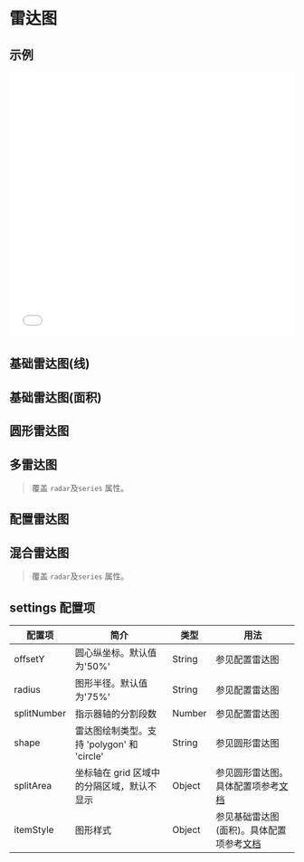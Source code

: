 # 雷达图

## 示例

<iframe width="100%" height="470" src="//jsfiddle.net/vecharts/hd1kmqnv/embedded/result,html,js/?bodyColor=fff" allowfullscreen="allowfullscreen" frameborder="0"></iframe>

## 基础雷达图(线)

<vuep template="#basicLineRadar" :options="{ theme: 'vue', lineNumbers: false }"></vuep>

<script v-pre type="text/x-template" id="basicLineRadar">
<template>
 <ve-radar-chart :data="chartData" />
</template>

<script>
 module.exports = {
    created () {
      this.chartData = {
        dimensions: [
          { name: 'APP', max: 6000 },
          { name: 'PC', max: 16000 },
          { name: 'M端', max: 30000 },
          { name: '微信', max: 35000 },
          { name: '手Q', max: 50000 },
          { name: '小程序', max: 25000 }
        ],
        measures: [{name: '2018', data: [5000, 7000, 12000, 11000, 15000, 14000]}]
      }
    }
  }
</script>

## 基础雷达图(面积)

<vuep template="#basicAreaRadar" :options="{ theme: 'vue', lineNumbers: false }"></vuep>

<script v-pre type="text/x-template" id="basicAreaRadar">
<template>
 <ve-radar-chart :data="chartData" :legend="legend" :settings="settings" />
</template>

<script>
 module.exports = {
    created () {
      this.legend = { show: false };
      this.settings = {
    	  itemStyle: { normal: { areaStyle: { type: 'default' } } }   // 面积
      };
      this.chartData = {
         dimensions: [
            { name: 'APP', max: 6000 },
            { name: 'PC', max: 16000 },
            { name: 'M端', max: 30000 },
            { name: '微信', max: 35000 },
            { name: '手Q', max: 50000 },
            { name: '小程序', max: 25000 }],
         measures: [{name: '2018', data: [5000, 7000, 12000, 11000, 15000, 14000]}]
      }
    }
  }
</script>

## 圆形雷达图

<vuep template="#circleRadar" :options="{ theme: 'vue', lineNumbers: false }"></vuep>

<script v-pre type="text/x-template" id="circleRadar">
<template>
 <ve-radar-chart :data="chartData" :legend="legend" :settings="settings" />
</template>

<script>
 module.exports = {
    created () {
      this.legend = { show: false };
      this.settings = {
        radius: 120,
        splitNumber: 3,     // 分割段数
        shape: 'circle',    // 绘制为圆形
        splitArea: {        // 底色
          areaStyle: {
            color: ['rgba(114, 172, 209, 0.2)','rgba(114, 172, 209, 0.4)', 'rgba(114, 172, 209, 0.6)','rgba(114, 172, 209, 0.8)', 'rgba(114, 172, 209, 1)'],
            shadowColor: 'rgba(0, 0, 0, 0.3)',
            shadowBlur: 10
          }
        }
      };
      this.chartData = {
         dimensions: [
            { name: 'APP', max: 6000 },
            { name: 'PC', max: 16000 },
            { name: 'M端', max: 30000 },
            { name: '微信', max: 35000 },
            { name: '手Q', max: 50000 },
            { name: '小程序', max: 25000 }],
         measures: [{name: '2018', data: [5000, 7000, 12000, 11000, 15000, 14000]}]
      }
    }
  }
</script>

## 多雷达图

> 覆盖 `radar`及`series` 属性。

<vuep template="#multipleRadar" :options="{ theme: 'vue', lineNumbers: false }"></vuep>

<script v-pre type="text/x-template" id="multipleRadar">
<template>
 <ve-radar-chart :data="chartData" :radar="radar" :series="series" />
</template>

<script>
 module.exports = {
    created () {
      this.chartData = { dimensions: [], measures: [] },  // 当前版本必须传递data
      this.radar = [
        {
          indicator: [
            { text: '品牌', max: 100 },
            { text: '内容', max: 100 },
            { text: '可用性', max: 100 },
            { text: '功能', max: 100 }],
          center: ['25%','40%'],
          radius: 80
        }, {
          indicator: (function (){
            let res = [];
            for (let i = 1; i <= 12; i++)
              res.push({text:i+'月',max:100});
            return res;
          })(),
          center: ['75%','60%'],
          radius: 80
        }],
    this.series = [
    {
      type: 'radar',
      tooltip: { trigger: 'item' },
      itemStyle: { normal: { areaStyle: { type: 'default' } } },
      data: [{ name: 'X软件', value: [60,73,85,40] }]
    }, {
      type: 'radar',
      radarIndex: 1,
      itemStyle: { normal: { areaStyle: { type: 'default' } } },
      data: [{ name: '下载量', value: [26, 59, 90, 26, 28, 70, 75, 82, 48, 18, 6, 2] }]
    }]
 }
}
</script>

## 配置雷达图

<vuep template="#optionRadar" :options="{ theme: 'vue', lineNumbers: false }"></vuep>

<script v-pre type="text/x-template" id="optionRadar">
<template>
 <ve-radar-chart :data="chartData" :color="color" :background-color="backgroundColor"
                 :settings="settings" :series="series" :legend="legend" />
</template>

<script>
 module.exports = {
    created () {
      this.settings = {
    	  radius: '60%',      // 图形半径
    	  offsetY: '45%',     // 圆心纵坐标
    	  splitNumber: 8,     // 分割段数
    	  itemStyle: { normal: { areaStyle: { type: 'default' } } },   // 面积
    	  splitArea: {
    	    areaStyle: {
    	      color: 'rgba(127,95,132,.3)',
    	      opacity: 1,
    	      shadowBlur: 45,
    	      shadowColor: 'rgba(0,0,0,.5)',
    	      shadowOffsetX: 0,
            shadowOffsetY: 15
          }
        }
      };
      this.legend = { show: false };
      this.color = ['#ef4b4c', '#b1eadb'];
      this.backgroundColor = {
        type: 'radial',
        x: 0.5,
        y: 0.45,
        r: 0.5,
        colorStops: [
          { offset: 0, color: '#895355' }, // 0% 处的颜色
          { offset: .4, color: '#593640' }, // 100% 处的颜色
          { offset: 1, color: '#39273d' }] // 100% 处的颜色
      };
      this.series = [{
          type: 'radar',
          symbolSize: 0,
          areaStyle: {
              normal: {
                  shadowBlur: 13,
                  shadowColor: 'rgba(0,0,0,.2)',
                  shadowOffsetX: 0,
                  shadowOffsetY: 10,
                  opacity: 1
              }
          },
          data: [
            { name: '2018', value: [5000, 7000, 12000, 11000, 15000, 14000] },
            { name: '2017', value: [2500, 12000, 8000, 8500, 12000, 12000] }
          ]
      }],
      this.chartData = {
         dimensions: [
            { name: 'APP', max: 6000 },
            { name: 'PC', max: 16000 },
            { name: 'M端', max: 30000 },
            { name: '微信', max: 35000 },
            { name: '手Q', max: 50000 },
            { name: '小程序', max: 25000 }],
         measures: []
      }
    }
  }
</script>

## 混合雷达图

> 覆盖 `radar`及`series` 属性。

<vuep template="#mixRadar" :options="{ theme: 'vue', lineNumbers: false }"></vuep>

<script v-pre type="text/x-template" id="mixRadar">
<template>
 <ve-radar-chart :radar="radar" :series="series" :title="title" :background-color="backgroundColor"/>
</template>

<script>
 module.exports = {
    created () {
      this.title = { text: 'NST人格属性', textStyle: { color: '#fff' } };
      this.backgroundColor = {
        colorStops: [
          { offset: .1, color: '#39271e' },
          { offset: 1, color: '#333' }]
      };
      this.radar = [{
        indicator: [
          { text: '开创', max: 13 },
          { text: '变动', max: 13 },
          { text: '固定', max: 13 }],
        splitNumber: 1,
        center: ['50%', '55%'],
        name: {
          formatter: '{value}',
          textStyle:
           { fontSize: 20, color: '#fff' }
        },
        splitArea: {
          reaStyle: {
            color: ['rgba(0, 0, 0, 0)', 'rgba(0, 0, 0, 0.2)', 'rgba(0, 0, 0, 0)', 'rgba(0, 0, 0, 0)', 'rgba(0, 0, 0, 0)'],
            shadowColor: 'rgba(255, 255, 255, 1)',
            shadowBlur: 40
          }
        },
        axisLine: { lineStyle: { color: 'rgba(255, 255, 255, 0)' } },
        splitLine: { lineStyle: { color: 'rgba(255, 255, 255, 0.6)' } },
        radius: 100
      }, {
        indicator: [
          { text: '强化', max: 13 },
          { text: '和谐', max: 13 },
          { text: '压迫', max: 13 },
          { text: '冲突', max: 13 },
          { text: '阻滞', max: 13 },
          { text: '调和', max: 13 }],
        startAngle: 60,
        splitNumber: 1,
        name: {
          formatter: '{value}',
          textStyle: { fontSize: 16, color: 'rgba(255, 255, 255, 0.6)' }
        },
        splitArea: {
          areaStyle: {
            color: ['rgba(0, 0, 0, 0)', 'rgba(0, 0, 0, 0)', 'rgba(0, 0, 0, 0)', 'rgba(0, 0, 0, 0)', 'rgba(0, 0, 0, 0)'],
            shadowColor: 'rgba(255, 255, 255, 1)',
            shadowBlur: 40
          }
        },
        axisLine: { lineStyle: { color: 'rgba(255, 255, 255, 0.3)' } },
        splitLine: { lineStyle: { color: 'rgba(255, 255, 255, 0.6)' } },
        radius: 140,
        center: ['50%', '55%']
      }];
      this.series = [{
        type: 'radar',
        tooltip: { trigger: 'item' },
        itemStyle: { normal: { areaStyle: { type: 'default' } } },
        data: [{ value: [9, 7, 7], name: '三型基本人格' }]
      }, {
        type: 'radar',
        tooltip: { trigger: 'item' },
        radarIndex: 1,
        data: [{
          value: [3, 6, 9, 6, 2, 10],
          name: '六型宇宙势能',
          symbol: 'rect',
          symbolSize: 5,
          lineStyle: { normal: { type: 'dashed', Color: '#fff' } }
        }]
      }]
    }
  }
</script>

## settings 配置项

| 配置项 | 简介 | 类型 | 用法 |
| --- | --- | --- | --- |
| offsetY | 圆心纵坐标。默认值为'50%' | String | 参见配置雷达图 |
| radius | 图形半径。默认值为'75%' | String | 参见配置雷达图 |
| splitNumber | 指示器轴的分割段数 | Number | 参见配置雷达图 |
| shape | 雷达图绘制类型。支持 'polygon' 和 'circle' | String | 参见圆形雷达图 |
| splitArea | 坐标轴在 grid 区域中的分隔区域，默认不显示 | Object | 参见圆形雷达图。具体配置项参考[文档](https://echarts.apache.org/zh/option.html#radar.splitArea) |
| itemStyle | 图形样式 | Object | 参见基础雷达图(面积)。具体配置项参考[文档](https://echarts.apache.org/zh/option.html#series-radar.itemStyle) |
